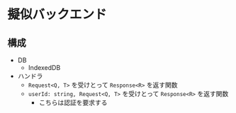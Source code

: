 # 擬似バックエンド

## 構成

- DB
  - IndexedDB
- ハンドラ
  - `Request<Q, T>` を受けとって `Response<R>` を返す関数
  - `userId: string, Request<Q, T>` を受けとって `Response<R>` を返す関数
    - こちらは認証を要求する
